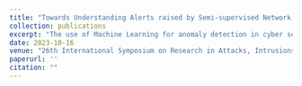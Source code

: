 ```yaml
---
title: "Towards Understanding Alerts raised by Semi-supervised Network Intrusion Detection Systems"
collection: publications
excerpt: "The use of Machine Learning for anomaly detection in cyber security-critical applications, such as intrusion detection systems, has been hindered by the lack of explainability. Without understanding the reason behind anomaly alerts, it is too expensive or impossible for human analysts to verify and identify cyber-attacks. Our research addresses this challenge and focuses on semi-supervised network intrusion detection, where only benign network traffic is available for training the detection model. We propose a novel post-hoc explanation method, called AE-pvalues, which is based on the p-values of the reconstruction errors produced by an Auto-Encoder-based anomaly detection method. Our work identifies the most informative network traffic features associated with an anomaly alert, providing interpretations for the generated alerts. We conduct an empirical study using a large-scale network intrusion dataset, CICIDS2017, to compare the proposed AE-pvalues method with two state-of-the-art baselines applied in the semi-supervised anomaly detection task. Our experimental results show that the AE-pvalues method accurately identifies abnormal influential network traffic features. Furthermore, our study demonstrates that the explanation outputs can help identify different types of network attacks in the detected anomalies, enabling human security analysts to understand the root cause of the anomalies and take prompt action to strengthen security measures."
date: 2023-10-16
venue: "26th International Symposium on Research in Attacks, Intrusions and Defenses (RAID 2023)"
paperurl: ''
citation: ""
---
```

